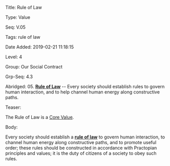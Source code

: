 Title:  Rule of Law

Type:   Value

Seq:    V.05

Tags:   rule of law

Date Added: 2019-02-21 11:18:15

Level:  4

Group:  Our Social Contract

Grp-Seq: 4.3

Abridged: 05. **[Rule of Law](https://www.Practopian.org/tags/rule-of-law.html)** -- Every society should establish rules to govern human interaction, and to help channel human energy along constructive paths.

Teaser: 
 
The Rule of Law is a [Core Value](../core/values.html).


Body:   
 
Every society should establish a **[rule of law][rule-of-law]** to govern human interaction, to channel human energy along constructive paths, and to promote useful order; these rules should be constructed in accordance with Practopian principles and values; it is the duty of citizens of a society to obey such rules.

[rule-of-law]: ../tags/rule-of-law.html


